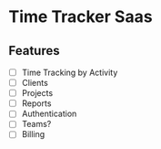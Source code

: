 # Time Tracker Saas

## Features
- [ ] Time Tracking by Activity
- [ ] Clients
- [ ] Projects
- [ ] Reports
- [ ] Authentication
- [ ] Teams?
- [ ] Billing